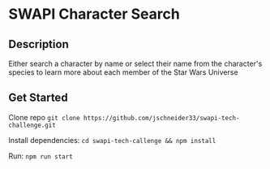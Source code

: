 # SWAPI Character Search

## Description

Either search a character by name or select their name from the character's species to learn more about each member of the Star Wars Universe

## Get Started

Clone repo `git clone https://github.com/jschneider33/swapi-tech-challenge.git`

Install dependencies: `cd swapi-tech-callenge && npm install`

Run: `npm run start`
